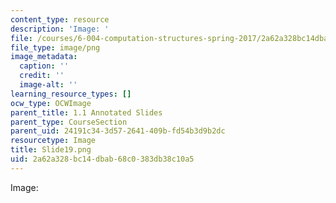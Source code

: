 ```yaml
---
content_type: resource
description: 'Image: '
file: /courses/6-004-computation-structures-spring-2017/2a62a328bc14dbab68c0383db38c10a5_Slide19.png
file_type: image/png
image_metadata:
  caption: ''
  credit: ''
  image-alt: ''
learning_resource_types: []
ocw_type: OCWImage
parent_title: 1.1 Annotated Slides
parent_type: CourseSection
parent_uid: 24191c34-3d57-2641-409b-fd54b3d9b2dc
resourcetype: Image
title: Slide19.png
uid: 2a62a328-bc14-dbab-68c0-383db38c10a5
---
```

Image: 

